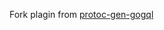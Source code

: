 Fork plagin from [protoc-gen-gogql](https://github.com/danielvladco/go-proto-gql/blob/master/protoc-gen-gogql) 
